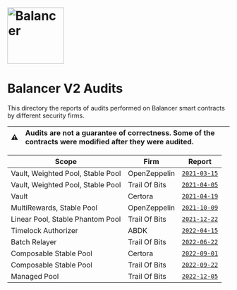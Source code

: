 # <img src="../../logo.svg" alt="Balancer" height="128px">

# Balancer V2 Audits

This directory the reports of audits performed on Balancer smart contracts by different security firms.

| :warning: | Audits are not a guarantee of correctness. Some of the contracts were modified after they were audited. |
| --------- | :------------------------------------------------------------------------------------------------------ |

| Scope                             | Firm          | Report                                         |
| --------------------------------- | ------------- | ---------------------------------------------- |
| Vault, Weighted Pool, Stable Pool | OpenZeppelin  | [`2021-03-15`](./openzeppelin/2021-03-15.pdf)  |
| Vault, Weighted Pool, Stable Pool | Trail Of Bits | [`2021-04-05`](./trail-of-bits/2021-04-05.pdf) |
| Vault                             | Certora       | [`2021-04-19`](./certora/2021-04-19.pdf)       |
| MultiRewards, Stable Pool         | OpenZeppelin  | [`2021-10-09`](./openzeppelin/2021-10-09.pdf)  |
| Linear Pool, Stable Phantom Pool  | Trail Of Bits | [`2021-12-22`](./trail-of-bits/2021-12-22.pdf) |
| Timelock Authorizer               | ABDK          | [`2022-04-15`](./abdk/2022-04-15.pdf)          |
| Batch Relayer                     | Trail Of Bits | [`2022-06-22`](./trail-of-bits/2022-06-22.pdf) |
| Composable Stable Pool            | Certora       | [`2022-09-01`](./certora/2022-09-01.pdf)       |
| Composable Stable Pool            | Trail Of Bits | [`2022-09-22`](./trail-of-bits/2022-09-22.pdf) |
| Managed Pool                      | Trail Of Bits | [`2022-12-05`](./trail-of-bits/2022-12-05.pdf) |
